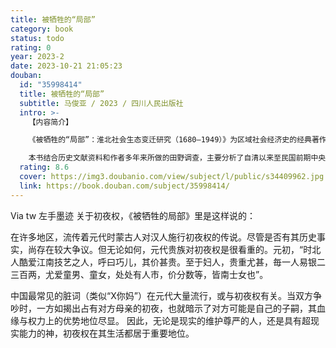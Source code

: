 ```yaml
---
title: 被牺牲的“局部”
category: book
status: todo
rating: 0
year: 2023-2
date: 2023-10-21 21:05:23
douban:
  id: "35998414"
  title: 被牺牲的“局部”
  subtitle: 马俊亚 / 2023 / 四川人民出版社
  intro: >-
    【内容简介】

    《被牺牲的“局部”：淮北社会生态变迁研究（1680—1949）》为区域社会经济史的经典著作，初版于2011年北京大学出版社。自问世以来即引起广泛地影响，颇受好评，具有极高的学术价值。今次作者全面修订，在以往的基础上又多加考证、爬疏，使所用材料更加准确与丰富。

    本书结合历史文献资料和作者多年来所做的田野调查，主要分析了自清以来至民国前期中央政府所制定的政策对淮北地区所产生的交互影响，着重考察淮北地区人类活动，特别是政府行为和官僚意志对淮北社会生态变迁的影响。作者分析了治水、漕运和盐务等政策对淮北的地理、河道、水文、物产、民性及经济结构与社会结构等的塑造、影响及作用。作者所讨论的空间范围，包括苏北、皖北、鲁西南在内的淮河下游地区，分别从漕运、盐业、农业、民生等面描述了淮北社会在中央政府基于政治权力的实际运作下，如何从唐宋时代的鱼米之乡演变为后来的穷乡瘠壤。除此之外，本书还对上述这一时期淮北的社会结构和社会形态的衰变及平民的生活状态也做了细致地考察和分析，进一步论证了清至民国前期中央政府在“顾全大局”的政治思维下所制定的政策对淮北地区的巨大影响。
  rating: 8.6
  cover: https://img3.doubanio.com/view/subject/l/public/s34409962.jpg
  link: https://book.douban.com/subject/35998414/
---
```


Via tw 左手墨迹 关于初夜权，《被牺牲的局部》里是这样说的：

在许多地区，流传着元代时蒙古人对汉人施行初夜权的传说。尽管是否有其历史事实，尚存在较大争议。但无论如何，元代贵族对初夜权是很看重的。元初，“时北人酷爱江南技艺之人，呼曰巧儿，其价甚贵。至于妇人，贵重尤甚，毎一人易银二三百两，尤爱童男、童女，处处有人市，价分数等，皆南士女也”。

中国最常见的脏词（类似“X你妈”）在元代大量流行，或与初夜权有关。当双方争吵时，一方如揭出占有对方母亲的初夜，也就暗示了对方可能是自己的子嗣，其血缘与权力上的优势地位尽显。
因此，无论是现实的维护尊严的人，还是具有超现实能力的神，初夜权在其生活都居于重要地位。
